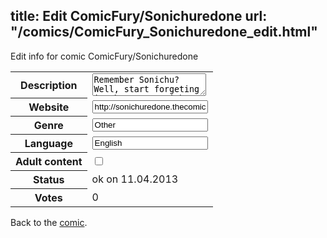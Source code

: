 title: Edit ComicFury/Sonichuredone
url: "/comics/ComicFury_Sonichuredone_edit.html"
---
Edit info for comic ComicFury/Sonichuredone

<form name="comic" action="http://gaepostmail.appengine.com/comic" name="post">
<table class="comicinfo">
<tr>
<th>Description</th><td><textarea name="description">Remember Sonichu? Well, start forgeting it, because Sonichu: RE-Done is here. An all new version of sonichu, made from obselete paint programs and cheap photoshops. Join Dash Sonichu and his friends as they journey through CWCville in adventures that involve beating up Jerkops, or trying to get rid of Chris. It's the first Sonichu comic made for multiple languages, so everyone can read the failtastic tales of Dash Sonichu. As of March 12, 2012, Chris-chan himself has, for some reason, declared this comic as an official Sonichu re-make. As of July 2012, Chris-chan has given the official Sonichu rights to Screws Enterprises, as he is soon to be shown in court on 10th July. As of December 20th 2012, Sonichu: RE-Done in English has been completed, and will no longer publish new adventures any time soon. Please check the blog for further updates...</textarea></td>
</tr>
<tr>
<th>Website</th><td><input type="text" name="url" value="http://sonichuredone.thecomicseries.com/"/></td>
</tr>
<tr>
<th>Genre</th><td><input type="text" name="genre" value="Other"/></td>
</tr>
<tr>
<th>Language</th><td><input type="text" name="language" value="English"/></td>
</tr>
<tr>
<th>Adult content</th><td><input type="checkbox" name="adult" value="adult" /></td>
</tr>
<tr>
<th>Status</th><td>ok on 11.04.2013</td>
</tr>
<tr>
<th>Votes</th><td>0</div></td>
</tr>
</table>
</form>

Back to the [comic](/comics/ComicFury_Sonichuredone.html).

